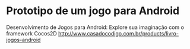 Prototipo de um jogo para Android
=================================

Desenvolvimento de Jogos para Android: Explore sua imaginação com o framework Cocos2D
http://www.casadocodigo.com.br/products/livro-jogos-android
